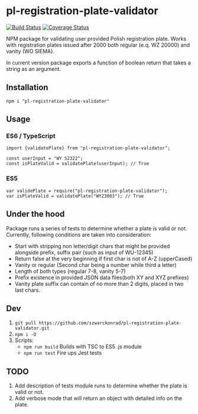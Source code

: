 # pl-registration-plate-validator
[![Build Status](https://travis-ci.org/szwarckonrad/pl-registration-plate-validator.svg?branch=master)](https://travis-ci.org/szwarckonrad/pl-registration-plate-validator)
[![Coverage Status](https://coveralls.io/repos/github/szwarckonrad/pl-registration-plate-validator/badge.svg?branch=master)](https://coveralls.io/github/szwarckonrad/pl-registration-plate-validator?branch=master)

NPM package for validating user provided Polish registration plate. Works with registration plates issued after 2000 both regular (e.q. WZ 20000) and vanity (WO SIEMA).

In current version package exports a function of boolean return that takes a string as an argument.

## Installation

`npm i "pl-registration-plate-validator"`

## Usage
### ES6 / TypeScript

```
import {validatePlate} from "pl-registration-plate-validator";

const userInput = "WY 52322"; 
const isPlateValid = validatePlate(userInput); // True
```

### ES5

```
var validePlate = require("pl-registration-plate-validator");
var isPlateValid = validatePlate("WY23003"); // True
```

## Under the hood

Package runs a series of tests to determine whether a plate is valid or not. Currently, following conditions are taken into consideration:
  * Start with stripping non letter/digit chars that might be provided alongside prefix, suffix pair (such as input of WU-12345)
  * Return false at the very beginning if first char is not of A-Z (upperCased)
  * Vanity or regular (Second char being a number while third a letter)
  * Length of both types (regular 7-8, vanity 5-7)
  * Prefix existence in provided JSON data files(both XY and XYZ prefixes)
  * Vanity plate suffix can contain of no more than 2 digits, placed in two last chars.
   

## Dev
1. `git pull https://github.com/szwarckonrad/pl-registration-plate-validator.git`
2. `npm i -D`
3. Scripts:
    * `npm run build` Builds with TSC to ES5 .js module
    * `npm run test` Fire ups Jest tests
    
## TODO
1. Add description of tests module runs to determine whether the plate is valid or not.
2. Add verbose mode that will return an object with detailed info on the plate.